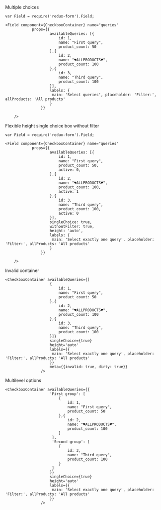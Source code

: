 Multiple choices

    var Field = require('redux-form').Field;

    <Field component={CheckboxContainer} name="queries"
                props={{
                        availableQueries: [{
                            id: 1,
                            name: "First query",
                            product_count: 50
                        },{
                            id: 2,
                            name: "♥ALLPRODUCTS♥",
                            product_count: 100
                        },{
                            id: 3,
                            name: "Third query",
                            product_count: 100
                        }],
                        labels: {
                         main: 'Select queries', placeholder: 'Filter:', allProducts: 'All products'
                        }
                    }}

        />

Flexible height single choice box without filter

    var Field = require('redux-form').Field;

    <Field component={CheckboxContainer} name="queries"
                props={{
                        availableQueries: [{
                            id: 1,
                            name: "First query",
                            product_count: 50,
                            active: 0,
                        },{
                            id: 2,
                            name: "♥ALLPRODUCTS♥",
                            product_count: 100,
                            active: 1
                        },{
                            id: 3,
                            name: "Third query",
                            product_count: 100,
                            active: 0
                        }],
                        singleChoice: true,
                        withoutFilter: true,
                        height: 'auto',
                        labels: {
                         main: 'Select exactly one query', placeholder: 'Filter:', allProducts: 'All products'
                        }
                    }}

        />
        
Invalid container

    <CheckboxContainer availableQueries={[
                        {
                            id: 1,
                            name: "First query",
                            product_count: 50
                        },{
                            id: 2,
                            name: "♥ALLPRODUCTS♥",
                            product_count: 100
                        },{
                            id: 3,
                            name: "Third query",
                            product_count: 100
                        }]}
                        singleChoice={true}
                        height='auto'
                        labels={{
                         main: 'Select exactly one query', placeholder: 'Filter:', allProducts: 'All products'
                        }}
                        meta={{invalid: true, dirty: true}}
                    />

Multilevel options

    <CheckboxContainer availableQueries={{
                        'First group': [
                            {
                                id: 1,
                                name: "First query",
                                product_count: 50
                            },{
                                id: 2,
                                name: "♥ALLPRODUCTS♥",
                                product_count: 100
                            }
                         ],
                         'Second group': [
                            {
                                id: 3,
                                name: "Third query",
                                product_count: 100
                            }
                         ]
                        }}
                        singleChoice={true}
                        height='auto'
                        labels={{
                         main: 'Select exactly one query', placeholder: 'Filter:', allProducts: 'All products'
                        }}
                    />